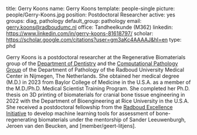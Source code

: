 title: Gerry Koons
name: Gerry Koons
template: people-single
picture: people/Gerry-Koons.jpg
position: Postdoctoral Researcher
active: yes
groups: diag, pathology
default_group: pathology
email: gerry.koons@radboudumc.nl
office: Tandheelkunde (M362)
linkedin: https://www.linkedin.com/in/gerry-koons-81618797/
scholar: https://scholar.google.com/citations?user=gm3aKc4AAAAJ&hl=en
type: phd

Gerry Koons is a postdoctoral researcher at the Regenerative Biomaterials group of the [Department of Dentistry](https://www.regenerative-biomaterials.nl/) and the [Computational Pathology Group](https://www.computationalpathologygroup.eu/) of the Department of Pathology of the Radboud University Medical Center in Nijmegen, The Netherlands. She obtained her medical degree (M.D.) in 2023 from Baylor College of Medicine in the U.S.A. as a member of the M.D./Ph.D. Medical Scientist Training Program. She completed her Ph.D. thesis on 3D printing of biomaterials for cranial bone tissue engineering in 2022 with the Department of Bioengineering at Rice University in the U.S.A. She received a postdoctoral fellowship from the [Radboud Excellence Initiative](https://www.ru.nl/excellence/about-us/radboud-excellence-initiative/) to develop machine learning tools for assessment of bone-regenerating biomaterials under the mentorship of Sander Leeuwenburgh, Jeroen van den Beucken, and [member/geert-litjens].
